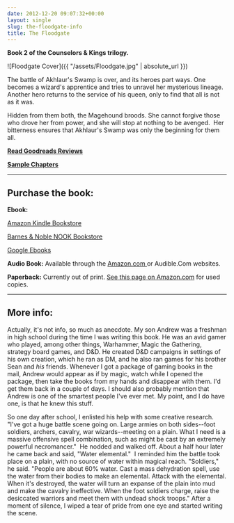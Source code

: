```yaml
---
date: 2012-12-20 09:07:32+00:00
layout: single
slug: the-floodgate-info
title: The Floodgate
---
```


**Book 2 of the Counselors & Kings trilogy.**

![Floodgate Cover]({{ "/assets/Floodgate.jpg" | absolute_url }})

The battle of Akhlaur's Swamp is over, and its heroes part ways. One becomes a wizard's apprentice and tries to unravel her mysterious lineage. Another hero returns to the service of his queen, only to find that all is not as it was.

Hidden from them both, the Magehound broods. She cannot forgive those who drove her from power, and she will stop at nothing to be avenged.  Her bitterness ensures that Akhlaur's Swamp was only the beginning for them all.

**[Read Goodreads Reviews](http://www.goodreads.com/book/show/19856.The_Floodgate)**

**[Sample Chapters](http://books.google.com/books?id=5A4HWj6B44QC&printsec=frontcover&dq=Floodgate,+Elaine+Cunningham&hl=en&sa=X&ei=2wTTULOEGeKE2wXjpoC4AQ&ved=0CEAQ6AEwAA)**

***

## Purchase the book:

**Ebook:**

[Amazon Kindle Bookstore](http://www.amazon.com/The-Floodgate-Counselors-Kings-ebook/dp/B005UFN5BQ/ref=pd_sim_kstore_1)

[Barnes & Noble NOOK Bookstore](http://www.barnesandnoble.com/w/forgotten-realms-elaine-cunningham/1103164952?ean=9780786961900)

[Google Ebooks](http://books.google.com/books?id=5A4HWj6B44QC&printsec=frontcover&dq=Floodgate,+Elaine+Cunningham&hl=en&sa=X&ei=2wTTULOEGeKE2wXjpoC4AQ&ved=0CEAQ6AEwAA)  

**Audio Book:** Available through the [Amazon.com ](http://www.amazon.com/The-Floodgate-Forgotten-Realms-Counselors/dp/B00C55MH72/ref=sr_1_6?ie=UTF8&qid=1364996513&sr=8-6&keywords=The+Floodgate%2C+audio+books)or Audible.Com websites.

**Paperback:** Currently out of print. [See this page on Amazon.com](http://www.amazon.com/The-Floodgate-Forgotten-Realms-Counselors/dp/0786918187/ref=tmm_mmp_title_0) for used copies.

***

## More info:

Actually, it's not info, so much as anecdote. My son Andrew was a freshman in high school during the time I was writing this book. He was an avid gamer who played, among other things, Warhammer, Magic the Gathering, strategy board games, and D&D. He created D&D campaigns in settings of his own creation, which he ran as DM, and he also ran games for his brother Sean and _his_ friends. Whenever I got a package of gaming books in the mail, Andrew would appear as if by magic, watch while I opened the package, then take the books from my hands and disappear with them. I'd get them back in a couple of days. I should also probably mention that Andrew is one of the smartest people I've ever met. My point, and I do have one, is that he knew this stuff.

So one day after school, I enlisted his help with some creative research. "I've got a huge battle scene going on. Large armies on both sides--foot soldiers, archers, cavalry, war wizards--meeting on a plain. What I need is a massive offensive spell combination, such as might be cast by an extremely powerful necromancer."  He nodded and walked off. About a half hour later he came back and said, "Water elemental."  I reminded him the battle took place on a plain, with no source of water within magical reach. "Soldiers," he said. "People are about 60% water. Cast a mass dehydration spell, use the water from their bodies to make an elemental. Attack with the elemental. When it's destroyed, the water will turn an expanse of the plain into mud and make the cavalry ineffective. When the foot soldiers charge, raise the desiccated warriors and meet them with undead shock troops." After a moment of silence, I wiped a tear of pride from one eye and started writing the scene.
